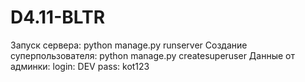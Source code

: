 # D4.11-BLTR
Запуск сервера: python manage.py runserver
Создание суперпользователя: python manage.py createsuperuser
Данные от админки:
login: DEV
pass: kot123
